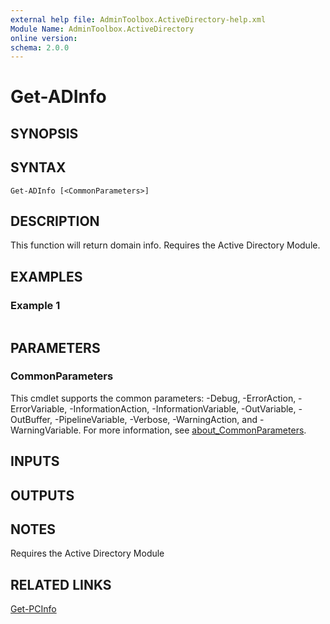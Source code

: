 ```yaml
---
external help file: AdminToolbox.ActiveDirectory-help.xml
Module Name: AdminToolbox.ActiveDirectory
online version:
schema: 2.0.0
---
```


# Get-ADInfo

## SYNOPSIS

## SYNTAX

```
Get-ADInfo [<CommonParameters>]
```

## DESCRIPTION
This function will return domain info.
Requires the Active Directory Module.

## EXAMPLES

### Example 1
```powershell

```



## PARAMETERS

### CommonParameters
This cmdlet supports the common parameters: -Debug, -ErrorAction, -ErrorVariable, -InformationAction, -InformationVariable, -OutVariable, -OutBuffer, -PipelineVariable, -Verbose, -WarningAction, and -WarningVariable. For more information, see [about_CommonParameters](http://go.microsoft.com/fwlink/?LinkID=113216).

## INPUTS

## OUTPUTS

## NOTES
Requires the Active Directory Module

## RELATED LINKS

[Get-PCInfo]()

